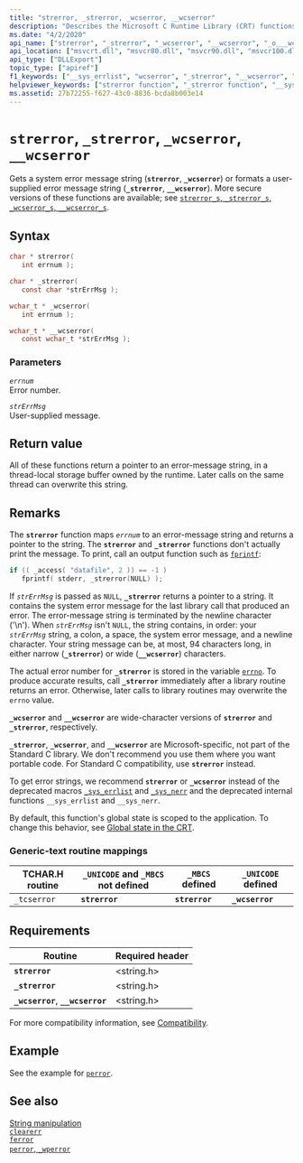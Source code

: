 ```yaml
---
title: "strerror, _strerror, _wcserror, __wcserror"
description: "Describes the Microsoft C Runtime Library (CRT) functions strerror, _strerror, _wcserror, and __wcserror."
ms.date: "4/2/2020"
api_name: ["strerror", "_strerror", "_wcserror", "__wcserror", "_o___wcserror", "_o__strerror", "_o__wcserror", "_o_strerror"]
api_location: ["msvcrt.dll", "msvcr80.dll", "msvcr90.dll", "msvcr100.dll", "msvcr100_clr0400.dll", "msvcr110.dll", "msvcr110_clr0400.dll", "msvcr120.dll", "msvcr120_clr0400.dll", "ucrtbase.dll", "api-ms-win-crt-runtime-l1-1-0.dll"]
api_type: ["DLLExport"]
topic_type: ["apiref"]
f1_keywords: ["__sys_errlist", "wcserror", "_strerror", "__wcserror", "strerror", "__sys_nerr", "_tcserror", "_wcserror", "tcserror"]
helpviewer_keywords: ["strerror function", "_strerror function", "__sys_errlist", "wcserror function", "error messages, printing", "__sys_nerr", "tcserror function", "printing error messages", "_wcserror function", "_tcserror function", "__wcserror function", "error messages, getting"]
ms.assetid: 27b72255-f627-43c0-8836-bcda8b003e14
---
```

# `strerror`, `_strerror`, `_wcserror`, `__wcserror`

Gets a system error message string (**`strerror`**, **`_wcserror`**) or formats a user-supplied error message string (**`_strerror`**, **`__wcserror`**). More secure versions of these functions are available; see [`strerror_s`, `_strerror_s`, `_wcserror_s`, `__wcserror_s`](strerror-s-strerror-s-wcserror-s-wcserror-s.md).

## Syntax

```C
char * strerror(
   int errnum );

char * _strerror(
   const char *strErrMsg );

wchar_t * _wcserror(
   int errnum );

wchar_t * __wcserror(
   const wchar_t *strErrMsg );
```

### Parameters

*`errnum`*\
Error number.

*`strErrMsg`*\
User-supplied message.

## Return value

All of these functions return a pointer to an error-message string, in a thread-local storage buffer owned by the runtime. Later calls on the same thread can overwrite this string.

## Remarks

The **`strerror`** function maps *`errnum`* to an error-message string and returns a pointer to the string. The **`strerror`** and **`_strerror`** functions don't actually print the message. To print, call an output function such as [`fprintf`](fprintf-fprintf-l-fwprintf-fwprintf-l.md):

```C
if (( _access( "datafile", 2 )) == -1 )
   fprintf( stderr, _strerror(NULL) );
```

If *`strErrMsg`* is passed as `NULL`, **`_strerror`** returns a pointer to a string. It contains the system error message for the last library call that produced an error. The error-message string is terminated by the newline character ('\n'). When *`strErrMsg`* isn't `NULL`, the string contains, in order: your *`strErrMsg`* string, a colon, a space, the system error message, and a newline character. Your string message can be, at most, 94 characters long, in either narrow (**`_strerror`**) or wide (**`__wcserror`**) characters.

The actual error number for **`_strerror`** is stored in the variable [`errno`](../errno-doserrno-sys-errlist-and-sys-nerr.md). To produce accurate results, call **`_strerror`** immediately after a library routine returns an error. Otherwise, later calls to library routines may overwrite the `errno` value.

**`_wcserror`** and **`__wcserror`** are wide-character versions of **`strerror`** and **`_strerror`**, respectively.

**`_strerror`**, **`_wcserror`**, and **`__wcserror`** are Microsoft-specific, not part of the Standard C library. We don't recommend you use them where you want portable code. For Standard C compatibility, use **`strerror`** instead.

To get error strings, we recommend **`strerror`** or **`_wcserror`** instead of the deprecated macros [`_sys_errlist`](../errno-doserrno-sys-errlist-and-sys-nerr.md) and [`_sys_nerr`](../errno-doserrno-sys-errlist-and-sys-nerr.md) and the deprecated internal functions `__sys_errlist` and `__sys_nerr`.

By default, this function's global state is scoped to the application. To change this behavior, see [Global state in the CRT](../global-state.md).

### Generic-text routine mappings

| TCHAR.H routine | `_UNICODE` and `_MBCS` not defined | `_MBCS` defined | `_UNICODE` defined |
|---|---|---|---|
| `_tcserror` | **`strerror`** | **`strerror`** | **`_wcserror`** |

## Requirements

| Routine | Required header |
|---|---|
| **`strerror`** | \<string.h> |
| **`_strerror`** | \<string.h> |
| **`_wcserror`**, **`__wcserror`** | \<string.h> |

For more compatibility information, see [Compatibility](../compatibility.md).

## Example

See the example for [`perror`](perror-wperror.md).

## See also

[String manipulation](../string-manipulation-crt.md)\
[`clearerr`](clearerr.md)\
[`ferror`](ferror.md)\
[`perror`, `_wperror`](perror-wperror.md)
